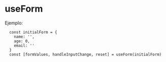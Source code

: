 # useForm

Ejemplo:

```
  const initialForm = {
    name: '',
    age: 0,
    email: ''
  }
  const [formValues, handleInputChange, reset] = useForm(initialForm)
```